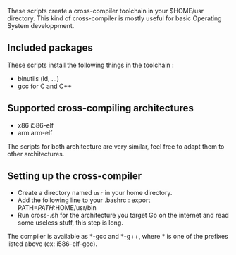 These scripts create a cross-compiler toolchain in your $HOME/usr directory.
This kind of cross-compiler is mostly useful for basic Operating System developpment.

Included packages
-----------------

These scripts install the following things in the toolchain :

- binutils (ld, ...)
- gcc for C and C++

Supported cross-compiling architectures
---------------------------------------

- x86		i586-elf
- arm		arm-elf

The scripts for both architecture are very similar, feel free to adapt them to other architectures.

Setting up the cross-compiler
-----------------------------

- Create a directory named `usr` in your home directory.
- Add the following line to your .bashrc :
  	export PATH=$PATH:$HOME/usr/bin
- Run cross-<arch>.sh for the architecture you target
  Go on the internet and read some useless stuff, this step is long.

The compiler is available as *-gcc and *-g++, where * is one of the prefixes listed above (ex: i586-elf-gcc).

